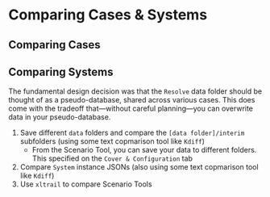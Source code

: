 # Comparing Cases & Systems

## Comparing Cases

## Comparing Systems

The fundamental design decision was that the `Resolve` data folder should be thought of as a pseudo-database, 
shared across various cases. This does come with the tradeoff that—without careful planning—you can overwrite data in your pseudo-database. 

1. Save different `data` folders and compare the `[data folder]/interim` subfolders (using some text copmarison tool like `Kdiff`)
   - From the Scenario Tool, you can save your data to different folders. This specified on the `Cover & Configuration` tab
2. Compare `System` instance JSONs (also using some text copmarison tool like `Kdiff`)
3. Use `xltrail` to compare Scenario Tools